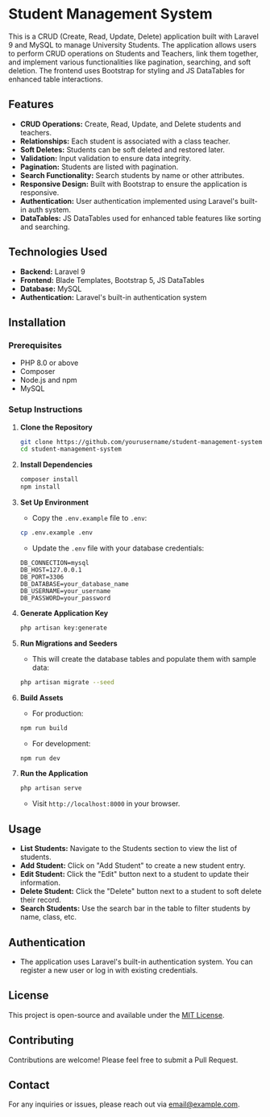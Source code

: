 # Student Management System

This is a CRUD (Create, Read, Update, Delete) application built with Laravel 9 and MySQL to manage University Students. The application allows users to perform CRUD operations on Students and Teachers, link them together, and implement various functionalities like pagination, searching, and soft deletion. The frontend uses Bootstrap for styling and JS DataTables for enhanced table interactions.

## Features

- **CRUD Operations:** Create, Read, Update, and Delete students and teachers.
- **Relationships:** Each student is associated with a class teacher.
- **Soft Deletes:** Students can be soft deleted and restored later.
- **Validation:** Input validation to ensure data integrity.
- **Pagination:** Students are listed with pagination.
- **Search Functionality:** Search students by name or other attributes.
- **Responsive Design:** Built with Bootstrap to ensure the application is responsive.
- **Authentication:** User authentication implemented using Laravel's built-in auth system.
- **DataTables:** JS DataTables used for enhanced table features like sorting and searching.

## Technologies Used

- **Backend:** Laravel 9
- **Frontend:** Blade Templates, Bootstrap 5, JS DataTables
- **Database:** MySQL
- **Authentication:** Laravel's built-in authentication system

## Installation

### Prerequisites

- PHP 8.0 or above
- Composer
- Node.js and npm
- MySQL

### Setup Instructions

1. **Clone the Repository**
    ```bash
    git clone https://github.com/yourusername/student-management-system.git
    cd student-management-system
    ```

2. **Install Dependencies**
    ```bash
    composer install
    npm install
    ```

3. **Set Up Environment**
    - Copy the `.env.example` file to `.env`:
    ```bash
    cp .env.example .env
    ```
    - Update the `.env` file with your database credentials:
    ```env
    DB_CONNECTION=mysql
    DB_HOST=127.0.0.1
    DB_PORT=3306
    DB_DATABASE=your_database_name
    DB_USERNAME=your_username
    DB_PASSWORD=your_password
    ```

4. **Generate Application Key**
    ```bash
    php artisan key:generate
    ```

5. **Run Migrations and Seeders**
    - This will create the database tables and populate them with sample data:
    ```bash
    php artisan migrate --seed
    ```

6. **Build Assets**
    - For production:
    ```bash
    npm run build
    ```
    - For development:
    ```bash
    npm run dev
    ```

7. **Run the Application**
    ```bash
    php artisan serve
    ```
    - Visit `http://localhost:8000` in your browser.

## Usage

- **List Students:** Navigate to the Students section to view the list of students.
- **Add Student:** Click on "Add Student" to create a new student entry.
- **Edit Student:** Click the "Edit" button next to a student to update their information.
- **Delete Student:** Click the "Delete" button next to a student to soft delete their record.
- **Search Students:** Use the search bar in the table to filter students by name, class, etc.

## Authentication

- The application uses Laravel's built-in authentication system. You can register a new user or log in with existing credentials.

## License

This project is open-source and available under the [MIT License](LICENSE).

## Contributing

Contributions are welcome! Please feel free to submit a Pull Request.

## Contact

For any inquiries or issues, please reach out via [email@example.com](mailto:email@example.com).

